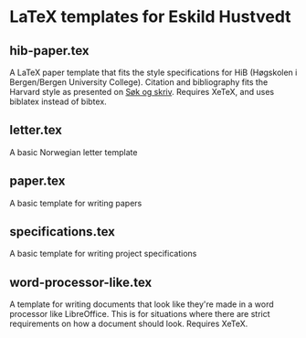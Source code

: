 # LaTeX templates for Eskild Hustvedt

## hib-paper.tex

A LaTeX paper template that fits the style specifications for HiB (Høgskolen i
Bergen/Bergen University College). Citation and bibliography fits the Harvard
style as presented on [Søk og
skriv](http://sokogskriv.no/kildebruk-og-referanser/referansestiler/harvard/).
Requires XeTeX, and uses biblatex instead of bibtex.

## letter.tex

A basic Norwegian letter template

## paper.tex

A basic template for writing papers

## specifications.tex

A basic template for writing project specifications

## word-processor-like.tex

A template for writing documents that look like they're made in a word
processor like LibreOffice. This is for situations where there are strict
requirements on how a document should look. Requires XeTeX.
